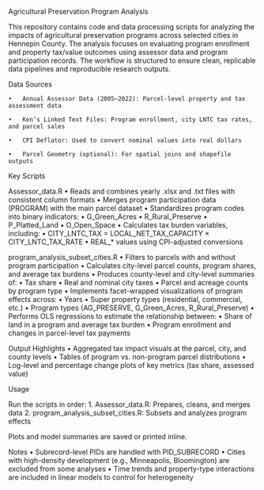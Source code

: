 Agricultural Preservation Program Analysis

This repository contains code and data processing scripts for analyzing the impacts of agricultural preservation programs across selected cities in Hennepin County. The analysis focuses on evaluating program enrollment and property tax/value outcomes using assessor data and program participation records. The workflow is structured to ensure clean, replicable data pipelines and reproducible research outputs.

Data Sources

	•	Annual Assessor Data (2005–2022): Parcel-level property and tax assessment data
 
	•	Ken’s Linked Text Files: Program enrollment, city LNTC tax rates, and parcel sales
 
	•	CPI Deflator: Used to convert nominal values into real dollars
 
	•	Parcel Geometry (optional): For spatial joins and shapefile outputs

Key Scripts

Assessor_data.R
	•	Reads and combines yearly .xlsx and .txt files with consistent column formats
	•	Merges program participation data (PROGRAM) with the main parcel dataset
	•	Standardizes program codes into binary indicators:
	•	G_Green_Acres
	•	R_Rural_Preserve
	•	P_Platted_Land
	•	O_Open_Space
	•	Calculates tax burden variables, including:
	•	CITY_LNTC_TAX = LOCAL_NET_TAX_CAPACITY × CITY_LNTC_TAX_RATE
	•	REAL_* values using CPI-adjusted conversions

program_analysis_subset_cities.R
	•	Filters to parcels with and without program participation
	•	Calculates city-level parcel counts, program shares, and average tax burdens
	•	Produces county-level and city-level summaries of:
	•	Tax share
	•	Real and nominal city taxes
	•	Parcel and acreage counts by program type
	•	Implements facet-wrapped visualizations of program effects across:
	•	Years
	•	Super property types (residential, commercial, etc.)
	•	Program types (AG_PRESERVE, G_Green_Acres, R_Rural_Preserve)
	•	Performs OLS regressions to estimate the relationship between:
	•	Share of land in a program and average tax burden
	•	Program enrollment and changes in parcel-level tax payments

Output Highlights
	•	Aggregated tax impact visuals at the parcel, city, and county levels
	•	Tables of program vs. non-program parcel distributions
	•	Log-level and percentage change plots of key metrics (tax share, assessed value)

Usage

Run the scripts in order:
	1.	Assessor_data.R: Prepares, cleans, and merges data
	2.	program_analysis_subset_cities.R: Subsets and analyzes program effects

Plots and model summaries are saved or printed inline.

Notes
	•	Subrecord-level PIDs are handled with PID_SUBRECORD
	•	Cities with high-density development (e.g., Minneapolis, Bloomington) are excluded from some analyses
	•	Time trends and property-type interactions are included in linear models to control for heterogeneity
